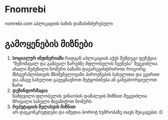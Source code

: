 # Fnomrebi
nomrebi.com აპლიკაციის ბაზის დამაბინძურებელი

# გამოყენების მიზნები
1. **სოციალურ ინჟინერიაში**
რადგან აპლიკაციას აქვს შემდეგი ფუნქცია “შემომავალ და გამავალ ზარებზე მფლობელის ჩვენება“ შეგვიძლია ახალი შეძენილი ნომერი ბაზაში დავარეგისტრიროთ როგორც მსხვერპლისთვის მნიშვნელოვანი პიროვნების სახელითა და გვარით და ამავე სახელით გავუგზავნოთ შეტყობინება ან განვახორციელოთ ზარი
2. **დეზინფორმაცია**  
ნამდვილი ფლობელის ვინაობის დამალვის მიზნით შეგვიძლია მრავალი სახელი მივანიჭოთ ნომერს
3. **რეპუტაციის შელახვის მიზნით**  
არ დავკონკრეტდები და იმედია ბოროტ ხუმრობაზე თავს შეიკავებთ :D
